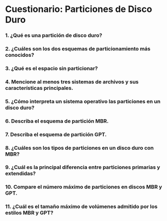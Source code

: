 # Cuestionario: Particiones de Disco Duro
### 1. ¿Qué es una partición de disco duro?
### 2. ¿Cuáles son los dos esquemas de particionamiento más conocidos?
### 3. ¿Qué es el espacio sin particionar?
### 4. Mencione al menos tres sistemas de archivos y sus características principales.
### 5. ¿Cómo interpreta un sistema operativo las particiones en un disco duro?
### 6. Describa el esquema de partición MBR.
### 7. Describa el esquema de partición GPT.
### 8. ¿Cuáles son los tipos de particiones en un disco duro con MBR?
### 9. ¿Cuál es la principal diferencia entre particiones primarias y extendidas?
### 10. Compare el número máximo de particiones en discos MBR y GPT.
### 11. ¿Cuál es el tamaño máximo de volúmenes admitido por los estilos MBR y GPT?

